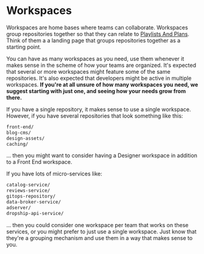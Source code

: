 # Workspaces

Workspaces are home bases where teams can collaborate. Workspaces group repositories together so that they can relate to [Playlists And Plans](Playlists%20And%20Plans). Think of them a a landing page that groups repositories together as a starting point.

You can have as many workspaces as you need, use them whenever it makes sense in the scheme of how your teams are organized. It's expected that several or more workspaces might feature some of the same repositories. It's also expected that developers might be active in multiple workspaces. **If you're at all unsure of how many workspaces you need, we suggest starting with just one, and seeing how your needs grow from there.**

If you have a single repository, it makes sense to use a single workspace. However, if you have several repositories that look something like this:

```sh
front-end/
blog-cms/
design-assets/
caching/
```

... then you might want to consider having a Designer workspace in addition to a Front End workspace. 

If you have lots of micro-services like:

```sh
catalog-service/
reviews-service/
gitops-repository/
data-broker-service/
adserver/
dropship-api-service/
```

... then you could consider one workspace per team that works on these services, or you might prefer to just use a single workspace. Just know that they're a grouping mechanism and use them in a way that makes sense to you.
